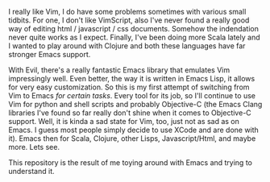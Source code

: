 I really like Vim, I do have some problems sometimes with various small tidbits. For one, I don't like VimScript, also I've never found a really good way of editing html / javascript / css documents. Somehow the indendation never quite works as I expect. Finally, I've been doing more Scala lately and I wanted to play around with Clojure and both these languages have far stronger Emacs support.

With Evil, there's a really fantastic Emacs library that emulates Vim impressingly well. Even better, the way it is written in Emacs Lisp, it allows for very easy customization.
So this is my first attempt of switching from Vim to Emacs *for certain tasks*. Every tool for its job, so I'll continue to use Vim for python and shell scripts and probably Objective-C (the Emacs Clang libraries I've found so far really don't shine when it comes to Objective-C support. Well, it is kinda a sad state for Vim, too, just not as sad as on Emacs. I guess most people simply decide to use XCode and are done with it). Emacs then for Scala, Clojure, other Lisps, Javascript/Html, and maybe more. Lets see.

This repository is the result of me toying around with Emacs and trying to understand it. 